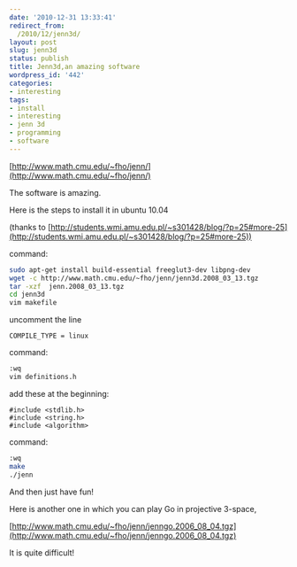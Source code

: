 ```yaml
---
date: '2010-12-31 13:33:41'
redirect_from:
  /2010/12/jenn3d/
layout: post
slug: jenn3d
status: publish
title: Jenn3d,an amazing software
wordpress_id: '442'
categories:
- interesting
tags:
- install
- interesting
- jenn 3d
- programming
- software
---
```


[http://www.math.cmu.edu/~fho/jenn/](http://www.math.cmu.edu/~fho/jenn/)

The software is amazing.

Here is the steps to install it in ubuntu 10.04

(thanks to [http://students.wmi.amu.edu.pl/~s301428/blog/?p=25#more-25](http://students.wmi.amu.edu.pl/~s301428/blog/?p=25#more-25))

command:

``` bash
sudo apt-get install build-essential freeglut3-dev libpng-dev
wget -c http://www.math.cmu.edu/~fho/jenn/jenn3d.2008_03_13.tgz
tar -xzf  jenn.2008_03_13.tgz
cd jenn3d
vim makefile
```

uncomment the line

```
COMPILE_TYPE = linux
```

command:

``` bash
:wq
vim definitions.h
```

add these at the beginning:

```
#include <stdlib.h>
#include <string.h>
#include <algorithm>
```

command:

~~~ bash
:wq
make
./jenn
~~~

And then just have fun!

Here is another one in which you can play Go in projective 3-space,

[http://www.math.cmu.edu/~fho/jenn/jenngo.2006_08_04.tgz](http://www.math.cmu.edu/~fho/jenn/jenngo.2006_08_04.tgz)

It is quite difficult!
